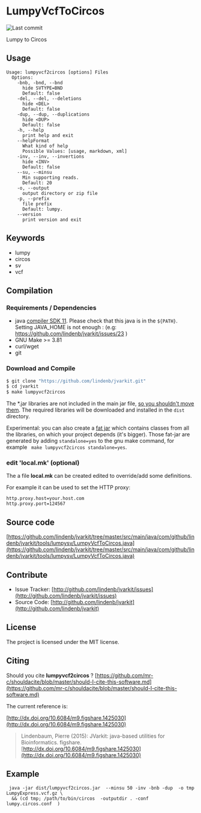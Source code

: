 # LumpyVcfToCircos

![Last commit](https://img.shields.io/github/last-commit/lindenb/jvarkit.png)

Lumpy to Circos


## Usage

```
Usage: lumpyvcf2circos [options] Files
  Options:
    -bnb, -bnd, --bnd
      hide SVTYPE=BND
      Default: false
    -del, --del, --deletions
      hide <DEL>
      Default: false
    -dup, --dup, --duplications
      hide <DUP>
      Default: false
    -h, --help
      print help and exit
    --helpFormat
      What kind of help
      Possible Values: [usage, markdown, xml]
    -inv, --inv, --invertions
      hide <INV>
      Default: false
    --su, --minsu
      Min supporting reads.
      Default: 20
    -o, --output
      output directory or zip file
    -p, --prefix
      file prefix
      Default: lumpy.
    --version
      print version and exit

```


## Keywords

 * lumpy
 * circos
 * sv
 * vcf


## Compilation

### Requirements / Dependencies

* java [compiler SDK 11](https://jdk.java.net/11/). Please check that this java is in the `${PATH}`. Setting JAVA_HOME is not enough : (e.g: https://github.com/lindenb/jvarkit/issues/23 )
* GNU Make >= 3.81
* curl/wget
* git


### Download and Compile

```bash
$ git clone "https://github.com/lindenb/jvarkit.git"
$ cd jvarkit
$ make lumpyvcf2circos
```

The *.jar libraries are not included in the main jar file, [so you shouldn't move them](https://github.com/lindenb/jvarkit/issues/15#issuecomment-140099011 ).
The required libraries will be downloaded and installed in the `dist` directory.

Experimental: you can also create a [fat jar](https://stackoverflow.com/questions/19150811/) which contains classes from all the libraries, on which your project depends (it's bigger). Those fat-jar are generated by adding `standalone=yes` to the gnu make command, for example ` make lumpyvcf2circos standalone=yes`.

### edit 'local.mk' (optional)

The a file **local.mk** can be created edited to override/add some definitions.

For example it can be used to set the HTTP proxy:

```
http.proxy.host=your.host.com
http.proxy.port=124567
```
## Source code 

[https://github.com/lindenb/jvarkit/tree/master/src/main/java/com/github/lindenb/jvarkit/tools/lumpysv/LumpyVcfToCircos.java](https://github.com/lindenb/jvarkit/tree/master/src/main/java/com/github/lindenb/jvarkit/tools/lumpysv/LumpyVcfToCircos.java)


## Contribute

- Issue Tracker: [http://github.com/lindenb/jvarkit/issues](http://github.com/lindenb/jvarkit/issues)
- Source Code: [http://github.com/lindenb/jvarkit](http://github.com/lindenb/jvarkit)

## License

The project is licensed under the MIT license.

## Citing

Should you cite **lumpyvcf2circos** ? [https://github.com/mr-c/shouldacite/blob/master/should-I-cite-this-software.md](https://github.com/mr-c/shouldacite/blob/master/should-I-cite-this-software.md)

The current reference is:

[http://dx.doi.org/10.6084/m9.figshare.1425030](http://dx.doi.org/10.6084/m9.figshare.1425030)

> Lindenbaum, Pierre (2015): JVarkit: java-based utilities for Bioinformatics. figshare.
> [http://dx.doi.org/10.6084/m9.figshare.1425030](http://dx.doi.org/10.6084/m9.figshare.1425030)


## Example

```
 java -jar dist/lumpyvcf2circos.jar  --minsu 50 -inv -bnb -dup  -o tmp  LumpyExpress.vcf.gz \
  && (cd tmp; /path/to/bin/circos  -outputdir . -conf lumpy.circos.conf  )
```


